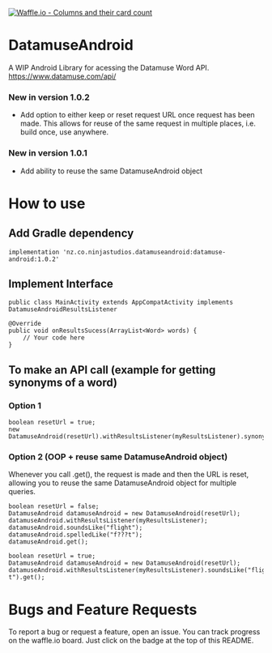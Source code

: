 [![Waffle.io - Columns and their card count](https://badge.waffle.io/CCninja86/DatamuseAndroid.png?columns=all)](https://waffle.io/CCninja86/DatamuseAndroid?utm_source=badge)
# DatamuseAndroid
A WIP Android Library for acessing the Datamuse Word API. https://www.datamuse.com/api/

### New in version 1.0.2
* Add option to either keep or reset request URL once request has been made. This allows for reuse of the same request in multiple places, i.e. build once, use anywhere.

### New in version 1.0.1
* Add ability to reuse the same DatamuseAndroid object

# How to use

## Add Gradle dependency

`implementation 'nz.co.ninjastudios.datamuseandroid:datamuse-android:1.0.2'`

## Implement Interface

`public class MainActivity extends AppCompatActivity implements DatamuseAndroidResultsListener`

```
@Override
public void onResultsSucess(ArrayList<Word> words) {
    // Your code here
}
```

## To make an API call (example for getting synonyms of a word)

### Option 1
```
boolean resetUrl = true;
new DatamuseAndroid(resetUrl).withResultsListener(myResultsListener).synonymsOf("practical").get();
```

### Option 2 (OOP + reuse same DatamuseAndroid object)

Whenever you call .get(), the request is made and then the URL is reset, allowing you to reuse the same DatamuseAndroid object for multiple queries.

```
boolean resetUrl = false;
DatamuseAndroid datamuseAndroid = new DatamuseAndroid(resetUrl);
datamuseAndroid.withResultsListener(myResultsListener);
datamuseAndroid.soundsLike("flight");
datamuseAndroid.spelledLike("f???t");
datamuseAndroid.get();
```

```
boolean resetUrl = true;
DatamuseAndroid datamuseAndroid = new DatamuseAndroid(resetUrl);
datamuseAndroid.withResultsListener(myResultsListener).soundsLike("flight").spelledLike("f???t").get();
```

# Bugs and Feature Requests

To report a bug or request a feature, open an issue. You can track progress on the waffle.io board. Just click on the badge at the top of this README.

